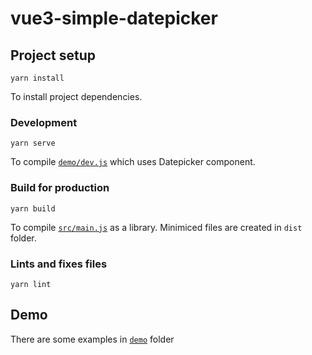 # vue3-simple-datepicker

## Project setup

```
yarn install
```
To install project dependencies.

### Development
```
yarn serve
```
To compile [`demo/dev.js`](./demo/dev.js) which uses Datepicker component.

### Build for production
```
yarn build
```
To compile [`src/main.js`](./src/main.js) as a library. Minimiced files are created in `dist` folder.

### Lints and fixes files
```
yarn lint
```

## Demo

There are some examples in [`demo`](./demo) folder
